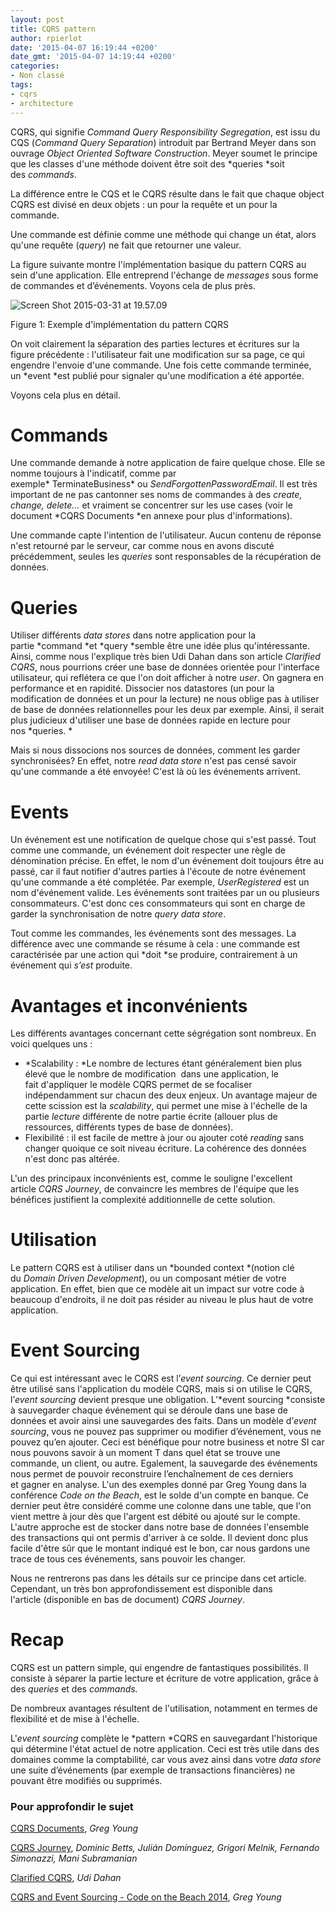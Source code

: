 ```yaml
---
layout: post
title: CQRS pattern
author: rpierlot
date: '2015-04-07 16:19:44 +0200'
date_gmt: '2015-04-07 14:19:44 +0200'
categories:
- Non classé
tags:
- cqrs
- architecture
---
```


CQRS, qui signifie *Command* *Query Responsibility Segregation*, est issu du CQS (*Command Query Separation*) introduit par Bertrand Meyer dans son ouvrage *Object Oriented Software Construction*. Meyer soumet le principe que les classes d'une méthode doivent être soit des *queries *soit des *commands*.

La différence entre le CQS et le CQRS résulte dans le fait que chaque object CQRS est divisé en deux objets : un pour la requête et un pour la commande.

Une commande est définie comme une méthode qui change un état, alors qu'une requête (*query*) ne fait que retourner une valeur.

La figure suivante montre l'implémentation basique du pattern CQRS au sein d'une application. Elle entreprend l'échange de *messages* sous forme de commandes et d’événements. Voyons cela de plus près.

![Screen Shot 2015-03-31 at 19.57.09](http://blog.eleven-labs.com/wp-content/uploads/2015/03/Screen-Shot-2015-03-31-at-19.57.09.png)

Figure 1: Exemple d'implémentation du pattern CQRS

On voit clairement la séparation des parties lectures et écritures sur la figure précédente : l'utilisateur fait une modification sur sa page, ce qui engendre l'envoie d'une commande. Une fois cette commande terminée, un *event *est publié pour signaler qu'une modification a été apportée.

Voyons cela plus en détail.

Commands
========

Une commande demande à notre application de faire quelque chose. Elle se nomme toujours à l'indicatif, comme par exemple* TerminateBusiness* ou *SendForgottenPasswordEmail*. Il est très important de ne pas cantonner ses noms de commandes à des *create, change, delete...* et vraiment se concentrer sur les use cases (voir le document *CQRS Documents *en annexe pour plus d'informations).

Une commande capte l'intention de l'utilisateur. Aucun contenu de réponse n'est retourné par le serveur, car comme nous en avons discuté précédemment, seules les *queries* sont responsables de la récupération de données.

Queries
=======

Utiliser différents *data stores* dans notre application pour la partie *command *et *query *semble être une idée plus qu'intéressante. Ainsi, comme nous l'explique très bien Udi Dahan dans son article *Clarified CQRS*, nous pourrions créer une base de données orientée pour l'interface utilisateur, qui reflétera ce que l'on doit afficher à notre *user*. On gagnera en performance et en rapidité.
Dissocier nos datastores (un pour la modification de données et un pour la lecture) ne nous oblige pas à utiliser de base de données relationnelles pour les deux par exemple. Ainsi, il serait plus judicieux d'utiliser une base de données rapide en lecture pour nos *queries. *

Mais si nous dissocions nos sources de données, comment les garder synchronisées? En effet, notre *read data store* n'est pas censé savoir qu'une commande a été envoyée! C'est là où les événements arrivent.

Events
======

Un événement est une notification de quelque chose qui s'est passé. Tout comme une commande, un événement doit respecter une règle de dénomination précise. En effet, le nom d'un événement doit toujours être au passé, car il faut notifier d'autres parties à l'écoute de notre événement qu'une commande a été complétée. Par exemple, *UserRegistered* est un nom d'événement valide.
Les événements sont traitées par un ou plusieurs consommateurs. C'est donc ces consommateurs qui sont en charge de garder la synchronisation de notre *query data store*.

Tout comme les commandes, les événements sont des messages. La différence avec une commande se résume à cela : une commande est caractérisée par une action qui *doit *se produire, contrairement à un événement qui *s’est* produite.

Avantages et inconvénients
==========================

Les différents avantages concernant cette ségrégation sont nombreux. En voici quelques uns :

-   *Scalability : *Le nombre de lectures étant généralement bien plus élevé que le nombre de modification  dans une application, le fait d'appliquer le modèle CQRS permet de se focaliser indépendamment sur chacun des deux enjeux. Un avantage majeur de cette scission est la *scalability*, qui permet une mise à l'échelle de la partie *lecture* différente de notre partie écrite (allouer plus de ressources, différents types de base de données).
-   Flexibilité : il est facile de mettre à jour ou ajouter coté *reading* sans changer quoique ce soit niveau écriture. La cohérence des données n'est donc pas altérée.

L'un des principaux inconvénients est, comme le souligne l'excellent article *CQRS Journey*, de convaincre les membres de l'équipe que les bénéfices justifient la complexité additionnelle de cette solution.

Utilisation
===========

Le pattern CQRS est à utiliser dans un *bounded context *(notion clé du *Domain Driven Development*), ou un composant métier de votre application. En effet, bien que ce modèle ait un impact sur votre code à beaucoup d'endroits, il ne doit pas résider au niveau le plus haut de votre application.

Event Sourcing
==============

Ce qui est intéressant avec le CQRS est l’*event sourcing*. Ce dernier peut être utilisé sans l'application du modèle CQRS, mais si on utilise le CQRS, l’*event sourcing* devient presque une obligation.
L’*event sourcing *consiste à sauvegarder chaque événement qui se déroule dans une base de données et avoir ainsi une sauvegardes des faits. Dans un modèle d’*event sourcing*, vous ne pouvez pas supprimer ou modifier d’événement, vous ne pouvez qu’en ajouter. Ceci est bénéfique pour notre business et notre SI car nous pouvons savoir à un moment T dans quel état se trouve une commande, un client, ou autre. Egalement, la sauvegarde des événements nous permet de pouvoir reconstruire l’enchaînement de ces derniers et gagner en analyse.
L'un des exemples donné par Greg Young dans la conférence *Code on the Beach*, est le solde d'un compte en banque. Ce dernier peut être considéré comme une colonne dans une table, que l'on vient mettre à jour dès que l'argent est débité ou ajouté sur le compte. L'autre approche est de stocker dans notre base de données l'ensemble des transactions qui ont permis d'arriver à ce solde. Il devient donc plus facile d'être sûr que le montant indiqué est le bon, car nous gardons une trace de tous ces événements, sans pouvoir les changer.

Nous ne rentrerons pas dans les détails sur ce principe dans cet article. Cependant, un très bon approfondissement est disponible dans l'article (disponible en bas de document) *CQRS Journey*.

Recap
=====

CQRS est un pattern simple, qui engendre de fantastiques possibilités. Il consiste à séparer la partie lecture et écriture de votre application, grâce à des *queries* et des *commands.*

De nombreux avantages résultent de l'utilisation, notamment en termes de flexibilité et de mise à l'échelle.

L'*event sourcing* complète le *pattern *CQRS en sauvegardant l'historique qui détermine l'état actuel de notre application. Ceci est très utile dans des domaines comme la comptabilité, car vous avez ainsi dans votre *data store* une suite d’événements (par exemple de transactions financières) ne pouvant être modifiés ou supprimés.

### Pour approfondir le sujet

[CQRS Documents](https://cqrs.files.wordpress.com/2010/11/cqrs_documents.pdf "CQRS Documents"), *Greg Young*

[CQRS Journey](https://msdn.microsoft.com/en-us/library/jj554200.aspx "Exploring CQRS and Event Sourcing"), *Dominic Betts, Julián Domínguez, Grigori Melnik, Fernando Simonazzi, Mani Subramanian*

[Clarified CQRS](http://www.udidahan.com/2009/12/09/clarified-cqrs/), *Udi Dahan*

[CQRS and Event Sourcing - Code on the Beach 2014](https://www.youtube.com/watch?v=JHGkaShoyNs), *Greg Young*
